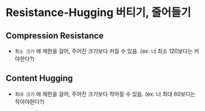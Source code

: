 # Resistance-Hugging 버티기, 줄어들기

## Compression Resistance
- `최소 크기` 에 제한을 걸어, 주어진 크기보다 커질 수 있음. (ex: 너 최소 120보다는 커야한다?)

## Content Hugging 
- `최대 크기` 에 제한을 걸어, 주어진 크기보다 작아질 수 있음.
(ex: 너 최대 60보다는 작아야한다?)